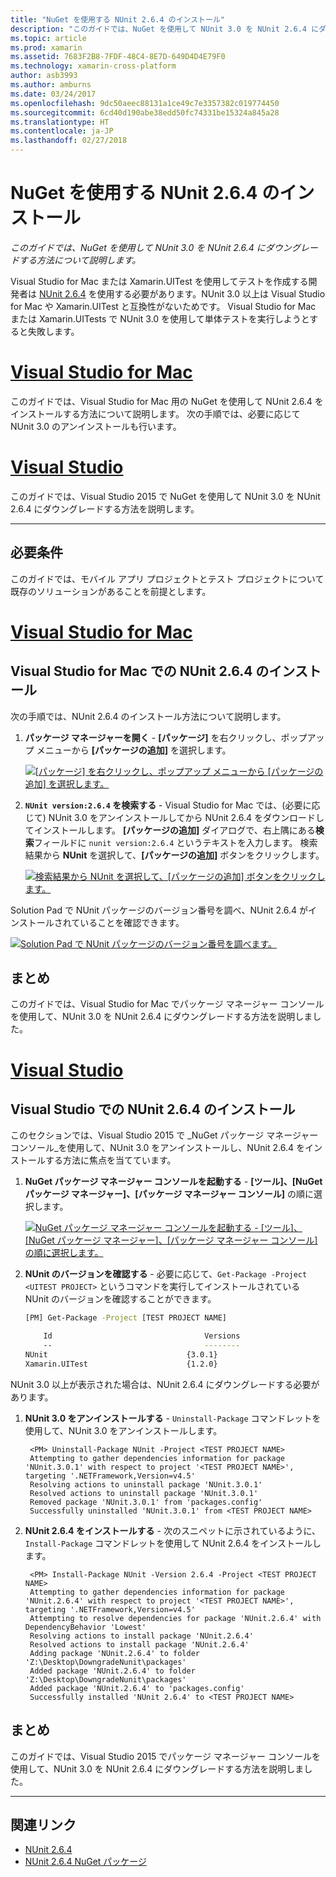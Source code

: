 ```yaml
---
title: "NuGet を使用する NUnit 2.6.4 のインストール"
description: "このガイドでは、NuGet を使用して NUnit 3.0 を NUnit 2.6.4 にダウングレードする方法について説明します。"
ms.topic: article
ms.prod: xamarin
ms.assetid: 7683F2B8-7FDF-48C4-8E7D-649D4D4E79F0
ms.technology: xamarin-cross-platform
author: asb3993
ms.author: amburns
ms.date: 03/24/2017
ms.openlocfilehash: 9dc50aeec88131a1ce49c7e3357382c019774450
ms.sourcegitcommit: 6cd40d190abe38edd50fc74331be15324a845a28
ms.translationtype: HT
ms.contentlocale: ja-JP
ms.lasthandoff: 02/27/2018
---
```

# <a name="installing-nunit-264-using-nuget"></a>NuGet を使用する NUnit 2.6.4 のインストール

_このガイドでは、NuGet を使用して NUnit 3.0 を NUnit 2.6.4 にダウングレードする方法について説明します。_

Visual Studio for Mac または Xamarin.UITest を使用してテストを作成する開発者は [NUnit 2.6.4](http://nunit.org/index.php?p=docHome&r=2.6.4) を使用する必要があります。NUnit 3.0 以上は Visual Studio for Mac や Xamarin.UITest と互換性がないためです。 Visual Studio for Mac または Xamarin.UITests で NUnit 3.0 を使用して単体テストを実行しようとすると失敗します。

# <a name="visual-studio-for-mactabvsmac"></a>[Visual Studio for Mac](#tab/vsmac)

このガイドでは、Visual Studio for Mac 用の NuGet を使用して NUnit 2.6.4 をインストールする方法について説明します。 次の手順では、必要に応じて NUnit 3.0 のアンインストールも行います。

# <a name="visual-studiotabvswin"></a>[Visual Studio](#tab/vswin)

このガイドでは、Visual Studio 2015 で NuGet を使用して NUnit 3.0 を NUnit 2.6.4 にダウングレードする方法を説明します。

-----

## <a name="requirements"></a>必要条件

このガイドでは、モバイル アプリ プロジェクトとテスト プロジェクトについて既存のソリューションがあることを前提とします。

# <a name="visual-studio-for-mactabvsmac"></a>[Visual Studio for Mac](#tab/vsmac)

## <a name="installing-nunit-264-in-visual-studio-for-mac"></a>Visual Studio for Mac での NUnit 2.6.4 のインストール

次の手順では、NUnit 2.6.4 のインストール方法について説明します。


1. **パッケージ マネージャーを開く** - **[パッケージ]** を右クリックし、ポップアップ メニューから **[パッケージの追加]** を選択します。

    [![](installing-nunit-using-nuget-images/add-packages-xs.png "[パッケージ] を右クリックし、ポップアップ メニューから [パッケージの追加] を選択します。")](installing-nunit-using-nuget-images/add-packages-xs.png)
    
1. **`NUnit version:2.6.4` を検索する** - Visual Studio for Mac では、(必要に応じて) NUnit 3.0 をアンインストールしてから NUnit 2.6.4 をダウンロードしてインストールします。 **[パッケージの追加]** ダイアログで、右上隅にある**検索**フィールドに `nunit version:2.6.4` というテキストを入力します。 検索結果から **NUnit** を選択して、**[パッケージの追加]** ボタンをクリックします。

    [![](installing-nunit-using-nuget-images/nunit-search-xs.png "検索結果から NUnit を選択して、[パッケージの追加] ボタンをクリックします。")](installing-nunit-using-nuget-images/nunit-search-xs.png)


Solution Pad で NUnit パッケージのバージョン番号を調べ、NUnit 2.6.4 がインストールされていることを確認できます。

[![](installing-nunit-using-nuget-images/nunit-2-6-4-installed.png "Solution Pad で NUnit パッケージのバージョン番号を調べます。")](installing-nunit-using-nuget-images/nunit-2-6-4-installed.png)

## <a name="summary"></a>まとめ

このガイドでは、Visual Studio for Mac でパッケージ マネージャー コンソールを使用して、NUnit 3.0 を NUnit 2.6.4 にダウングレードする方法を説明しました。


# <a name="visual-studiotabvswin"></a>[Visual Studio](#tab/vswin)

## <a name="installing-nunit-264-in-visual-studio"></a>Visual Studio での NUnit 2.6.4 のインストール

このセクションでは、Visual Studio 2015 で _NuGet パッケージ マネージャー コンソール_を使用して、NUnit 3.0 をアンインストールし、NUnit 2.6.4 をインストールする方法に焦点を当てています。


1. **NuGet パッケージ マネージャー コンソールを起動する** - **[ツール]、[NuGet パッケージ マネージャー]、[パッケージ マネージャー コンソール]** の順に選択します。

    [![](installing-nunit-using-nuget-images/package-manager-console.png "NuGet パッケージ マネージャー コンソールを起動する - [ツール]、[NuGet パッケージ マネージャー]、[パッケージ マネージャー コンソール] の順に選択します。")](installing-nunit-using-nuget-images/package-manager-console.png)
    
1. **NUnit のバージョンを確認する** - 必要に応じて、`Get-Package -Project <UITEST PROJECT>` というコマンドを実行してインストールされている NUnit のバージョンを確認することができます。

    ```bash
    [PM] Get-Package -Project [TEST PROJECT NAME]
    
        Id                                  Versions                                 ProjectName
        --                                  --------                                 -----------
    NUnit                               {3.0.1}                                  [TEST PROJECT NAME]
    Xamarin.UITest                      {1.2.0}                                  [TEST PROJECT NAME]
    ```

NUnit 3.0 以上が表示された場合は、NUnit 2.6.4 にダウングレードする必要があります。

1. **NUnit 3.0 をアンインストールする** - `Uninstall-Package` コマンドレットを使用して、NUnit 3.0 をアンインストールします。

        <PM> Uninstall-Package NUnit -Project <TEST PROJECT NAME>
        Attempting to gather dependencies information for package 'NUnit.3.0.1' with respect to project '<TEST PROJECT NAME>', targeting '.NETFramework,Version=v4.5'
        Resolving actions to uninstall package 'NUnit.3.0.1'
        Resolved actions to uninstall package 'NUnit.3.0.1'
        Removed package 'NUnit.3.0.1' from 'packages.config'
        Successfully uninstalled 'NUnit.3.0.1' from <TEST PROJECT NAME>

1. **NUnit 2.6.4 をインストールする** - 次のスニペットに示されているように、`Install-Package` コマンドレットを使用して NUnit 2.6.4 をインストールします。

        <PM> Install-Package NUnit -Version 2.6.4 -Project <TEST PROJECT NAME>
        Attempting to gather dependencies information for package 'NUnit.2.6.4' with respect to project '<TEST PROJECT NAME>', targeting '.NETFramework,Version=v4.5'
        Attempting to resolve dependencies for package 'NUnit.2.6.4' with DependencyBehavior 'Lowest'
        Resolving actions to install package 'NUnit.2.6.4'
        Resolved actions to install package 'NUnit.2.6.4'
        Adding package 'NUnit.2.6.4' to folder 'Z:\Desktop\DowngradeNunit\packages'
        Added package 'NUnit.2.6.4' to folder 'Z:\Desktop\DowngradeNunit\packages'
        Added package 'NUnit.2.6.4' to 'packages.config'
        Successfully installed 'NUnit 2.6.4' to <TEST PROJECT NAME>
    
## <a name="summary"></a>まとめ

このガイドでは、Visual Studio 2015 でパッケージ マネージャー コンソールを使用して、NUnit 3.0 を NUnit 2.6.4 にダウングレードする方法を説明しました。

-----

## <a name="related-links"></a>関連リンク

- [NUnit 2.6.4](http://nunit.org/index.php?p=docHome&r=2.6.4)
- [NUnit 2.6.4 NuGet パッケージ](https://www.nuget.org/packages/NUnit/2.6.4)
